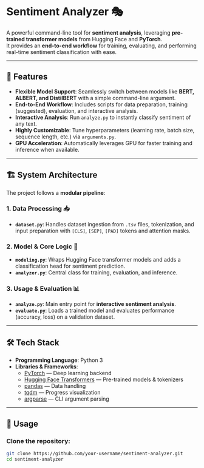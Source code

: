 # Sentiment Analyzer 🎭

A powerful command-line tool for **sentiment analysis**, leveraging **pre-trained transformer models** from Hugging Face and **PyTorch**.  
It provides an **end-to-end workflow** for training, evaluating, and performing real-time sentiment classification with ease.  

---

## 🚀 Features

- **Flexible Model Support**: Seamlessly switch between models like **BERT, ALBERT, and DistilBERT** with a simple command-line argument.  
- **End-to-End Workflow**: Includes scripts for data preparation, training (suggested), evaluation, and interactive analysis.  
- **Interactive Analysis**: Run `analyze.py` to instantly classify sentiment of any text.  
- **Highly Customizable**: Tune hyperparameters (learning rate, batch size, sequence length, etc.) via `arguments.py`.  
- **GPU Acceleration**: Automatically leverages GPU for faster training and inference when available.  

---

## 🏗️ System Architecture

The project follows a **modular pipeline**:

### 1. Data Processing 📥
- **`dataset.py`**: Handles dataset ingestion from `.tsv` files, tokenization, and input preparation with `[CLS]`, `[SEP]`, `[PAD]` tokens and attention masks.  

### 2. Model & Core Logic 🧠
- **`modeling.py`**: Wraps Hugging Face transformer models and adds a classification head for sentiment prediction.  
- **`analyzer.py`**: Central class for training, evaluation, and inference.  

### 3. Usage & Evaluation 📊
- **`analyze.py`**: Main entry point for **interactive sentiment analysis**.  
- **`evaluate.py`**: Loads a trained model and evaluates performance (accuracy, loss) on a validation dataset.  

---

## 🛠️ Tech Stack

- **Programming Language**: Python 3  
- **Libraries & Frameworks**:  
  - [PyTorch](https://pytorch.org/) — Deep learning backend  
  - [Hugging Face Transformers](https://huggingface.co/transformers/) — Pre-trained models & tokenizers  
  - [pandas](https://pandas.pydata.org/) — Data handling  
  - [tqdm](https://tqdm.github.io/) — Progress visualization  
  - [argparse](https://docs.python.org/3/library/argparse.html) — CLI argument parsing  

---

## 📖 Usage

### Clone the repository:
```bash
git clone https://github.com/your-username/sentiment-analyzer.git
cd sentiment-analyzer
